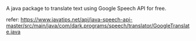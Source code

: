 A java package to translate text using Google Speech API for free.

refer: https://www.javatips.net/api/java-speech-api-master/src/main/java/com/dark.programs/speech/translator/GoogleTranslate.java
